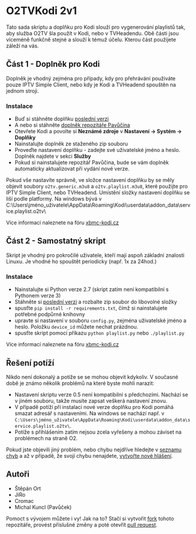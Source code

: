 O2TVKodi 2v1
============

Tato sada skriptu a doplňku pro Kodi slouží pro vygenerování playlistů tak, aby služba O2TV šla použít v Kodi, nebo v TVHeadendu.
Obě části jsou víceméně funkčně stejné a slouží k témuž účelu. Kterou část použijete záleží na vás.

Část 1 - Doplněk pro Kodi
-------------------------
Doplněk je vhodný zejména pro případy, kdy pro přehrávání používáte pouze IPTV Simple Client, nebo kdy je Kodi a TVHeadend spouštěn na jednom stroji.

### Instalace
- Buď si stáhněte doplňku [poslední verzi](https://github.com/Pavuucek/service.playlist.o2tv/releases/latest)
- A nebo si stáhněte [doplněk repozitáře Pavůčina](https://github.com/Pavuucek/repository.pavucina.info/releases/latest)
- Otevřete Kodi a povolte si **Neznámé zdroje** v **Nastavení -> Systém -> Doplňky** 
- Nainstalujte doplněk ze staženého zip souboru
- Proveďte nastavení doplňku - zadejte své uživatelské jméno a heslo. Doplněk najdete v sekci **Služby**
- Pokud si nainstalujete repozitář Pavůčina, bude se vám doplněk automaticky aktualizovat při vydání nové verze.

Pokud vše nastavíte správně, ve složce nastavení doplňku by se měly objevit soubory `o2tv.generic.m3u8` a `o2tv.playlist.m3u8`, které použijte pro IPTV Simple Client, nebo TVHeadend.
Umístění složky nastavení doplňku se liší podle platformy. Na windows bývá v C:\Users\jméno_uživatele\AppData\Roaming\Kodi\userdata\addon_data\service.playlist.o2tv\

Více informací naleznete na fóru [xbmc-kodi.cz](http://www.xbmc-kodi.cz/prispevek-playlist-o2tv-cz-addon)

Část 2 - Samostatný skript
--------------------------
Skript je vhodný pro pokročilé uživatele, kteří mají aspoň základní znalosti Linuxu. Je vhodné ho spouštět periodicky (např. 1x za 24hod.)

### Instalace
- Nainstalujte si Python verze 2.7 (skript zatím není kompatibilní s Pythonem verze 3)
- Stáhněte si [poslední verzi](https://github.com/Pavuucek/O2TVKodi/releases/latest) a rozbalte zip soubor do libovolné složky
- spusťte `pip install -r requirements.txt`, čímž si nainstalujete potřebné podpůrné knihovny
- upravte si nastavení v souboru `config.py`, zejména uživatelské jméno a heslo. Položku `device_id` můžete nechat prázdnou.
- spusťte skript pomocí příkazu `python playlist.py` nebo `./playlist.py`

Více informací naleznete na fóru [xbmc-kodi.cz](http://www.xbmc-kodi.cz/prispevek-playlist-o2tv-cz-script)

Řešení potíží
-------------
Nikdo není dokonalý a potíže se se mohou objevit kdykoliv.
V současné době je známo několik problémů na které byste mohli narazit:
- Nastavení skriptu verze 0.5 není kompatibilní s předchozími. Nachází se v jiném souboru, takže musíte zapsat veškerá nastavení znovu.
- V případě potíží při instalaci nové verze doplňku pro Kodi pomáhá smazat adresář s nastaveními. Na windows se nachází např. v `C:\Users\jméno_uživatele\AppData\Roaming\Kodi\userdata\addon_data\service.playlist.o2tv\`.
- Potíže s přihlášením zatím nejsou zcela vyřešeny a mohou záviset na problémech na straně O2. 

Pokud jste objevili jiný problém, nebo chybu nejdříve hledejte v [seznamu chyb](https://github.com/Pavuucek/O2TVKodi/issues) a až v případě, že svojí chybu nenajdete, [vytvořte nové hlášení](https://github.com/Pavuucek/O2TVKodi/issues/new).

Autoři
------

- Štěpán Ort
- JiRo
- Cromac
- Michal Kuncl (Pavůček)

Pomoct s vývojem můžete i vy! Jak na to? Stačí si vytvořit [fork](https://help.github.com/articles/fork-a-repo) tohoto repozitáře, provést příslušné změny a poté otevřít [pull request](https://help.github.com/articles/using-pull-requests).